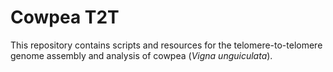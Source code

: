 # Cowpea T2T

This repository contains scripts and resources for the telomere-to-telomere genome assembly and analysis of cowpea (*Vigna unguiculata*).


